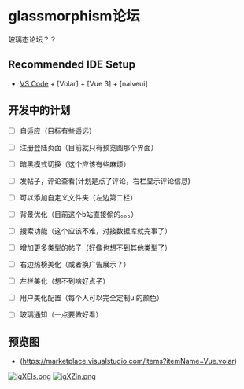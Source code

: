 # glassmorphism论坛

玻璃态论坛？？

## Recommended IDE Setup

- [VS Code](https://code.visualstudio.com/) + [Volar] + [Vue 3]  + [naiveui]

## 开发中的计划

 - [ ] 自适应（目标有些遥远）

 - [ ] 注册登陆页面（目前就只有预览图那个界面）

 - [ ] 暗黑模式切换（这个应该有些麻烦）

 - [ ] 发帖子，评论查看(计划是点了评论，右栏显示评论信息)

 - [ ] 可以添加自定义文件夹（左边第二栏）

 - [ ] 背景优化（目前这个b站直接偷的。。。）

 - [ ] 搜索功能（这个应该不难，对接数据库就完事了）

 - [ ] 增加更多类型的帖子（好像也想不到其他类型了）

 - [ ] 右边热榜美化（或者换广告展示？）

 - [ ] 左栏美化（想不到啥好点子）

 - [ ] 用户美化配置（每个人可以完全定制ui的颜色）

 - [ ] 玻璃通知（一点要做好看）

   

## 预览图

- (https://marketplace.visualstudio.com/items?itemName=Vue.volar)

[![jgXEIs.png](https://s1.ax1x.com/2022/07/12/jgXEIs.png)](https://imgtu.com/i/jgXEIs)
[![jgXZin.png](https://s1.ax1x.com/2022/07/12/jgXZin.png)](https://imgtu.com/i/jgXZin)
